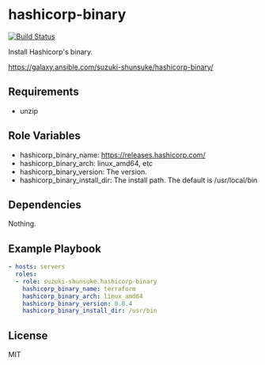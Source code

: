 hashicorp-binary
================

[![Build Status](https://travis-ci.org/suzuki-shunsuke/ansible-hashicorp-binary.svg?branch=master)](https://travis-ci.org/suzuki-shunsuke/ansible-hashicorp-binary)

Install Hashicorp's binary.

https://galaxy.ansible.com/suzuki-shunsuke/hashicorp-binary/

Requirements
------------

* unzip

Role Variables
--------------

* hashicorp_binary_name: https://releases.hashicorp.com/
* hashicorp_binary_arch: linux_amd64, etc
* hashicorp_binary_version: The version.
* hashicorp_binary_install_dir: The install path. The default is /usr/local/bin

Dependencies
------------

Nothing.

Example Playbook
----------------

```yaml
- hosts: servers
  roles:
  - role: suzuki-shunsuke.hashicorp-binary
    hashicorp_binary_name: terraform
    hashicorp_binary_arch: linux_amd64
    hashicorp_binary_version: 0.8.4
    hashicorp_binary_install_dir: /usr/bin
```

License
-------

MIT

